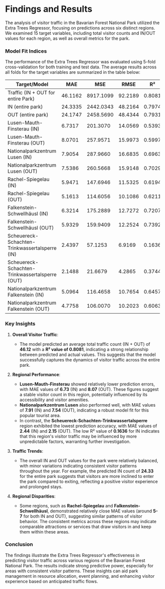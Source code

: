 # Findings and Results


The analysis of visitor traffic in the Bavarian Forest National Park utilized the Extra Trees Regressor, focusing on predictions across six distinct regions. We examined 15 target variables, including total visitor counts and IN/OUT values for each region, as well as overall metrics for the park.

### Model Fit Indices

The performance of the Extra Trees Regressor was evaluated using 5-fold cross-validation for both training and test data. The average results across all folds for the target variables are summarized in the table below:

| Target/Model                                                   | MAE      | MSE       | RMSE     | R²      | RMSLE   | MAPE    |
|---------------------------------------------------------------|----------|-----------|----------|---------|---------|---------|
| Traffic (IN + OUT for entire Park)                            | 46.1162  | 8917.1099 | 92.2189  | 0.8081  | 0.8319  | 1.0861  |
| IN (entire park)                                             | 24.3335  | 2442.0343 | 48.2164  | 0.7974  | 0.7300  | 1.0028  |
| OUT (entire park)                                            | 24.1747  | 2458.5690 | 48.4344  | 0.7931  | 0.8057  | 1.0266  |
| Lusen-Mauth-Finsterau (IN)                                   | 6.7317   | 201.3070  | 14.0569  | 0.5393  | 0.8434  | 1.4217  |
| Lusen-Mauth-Finsterau (OUT)                                  | 8.0701   | 257.9571  | 15.9973  | 0.5997  | 0.9015  | 1.6323  |
| Nationalparkzentrum Lusen (IN)                               | 7.9054   | 287.9660  | 16.6835  | 0.6963  | 0.6837  | 1.1265  |
| Nationalparkzentrum Lusen (OUT)                              | 7.5386   | 260.5668  | 15.9148  | 0.7029  | 0.7600  | 1.1740  |
| Rachel-Spiegelau (IN)                                        | 5.9471   | 147.6946  | 11.5325  | 0.6194  | 0.6604  | 1.0976  |
| Rachel-Spiegelau (OUT)                                       | 5.1613   | 114.6056  | 10.1086  | 0.6211  | 0.6459  | 1.1172  |
| Falkenstein-Schwellhäusl (IN)                                | 6.3214   | 175.2889  | 12.7272  | 0.7207  | 0.6538  | 1.0518  |
| Falkenstein-Schwellhäusl (OUT)                               | 5.9329   | 159.9409  | 12.2524  | 0.7392  | 0.6455  | 1.0008  |
| Scheuereck-Schachten-Trinkwassertalsperre (IN)              | 2.4397   | 57.1253   | 6.9169   | 0.1636  | 0.6783  | 1.0380  |
| Scheuereck-Schachten-Trinkwassertalsperre (OUT)             | 2.1488   | 21.6679   | 4.2865   | 0.3744  | 0.6556  | 1.0186  |
| Nationalparkzentrum Falkenstein (IN)                         | 5.0964   | 116.4658  | 10.7654  | 0.6457  | 0.6387  | 1.0955  |
| Nationalparkzentrum Falkenstein (OUT)                        | 4.7758   | 106.0070  | 10.2023  | 0.6063  | 0.6482  | 1.2331  |

### Key Insights

1. **Overall Visitor Traffic**:

    - The model predicted an average total traffic count (IN + OUT) of **46.12** with a **R² value of 0.8081**, indicating a strong relationship between predicted and actual values. This suggests that the model successfully captures the dynamics of visitor traffic across the entire park.

2. **Regional Performance**:
    - **Lusen-Mauth-Finsterau** showed relatively lower prediction errors, with MAE values of **6.73** (IN) and **8.07** (OUT). These figures suggest a stable visitor count in this region, potentially influenced by its accessibility and visitor amenities.
    - **Nationalparkzentrum Lusen** also performed well, with MAE values of **7.91** (IN) and **7.54** (OUT), indicating a robust model fit for this popular tourist area.
    - In contrast, the **Scheuereck-Schachten-Trinkwassertalsperre** region exhibited the lowest prediction accuracy, with MAE values of **2.44** (IN) and **2.15** (OUT). The low R² value of **0.1636** for IN indicates that this region's visitor traffic may be influenced by more unpredictable factors, warranting further investigation.

3. **Traffic Trends**:
    - The overall IN and OUT values for the park were relatively balanced, with minor variations indicating consistent visitor patterns throughout the year. For example, the predicted IN count of **24.33** for the entire park suggests that visitors are more inclined to enter the park compared to exiting, reflecting a positive visitor experience and prolonged stays.

4. **Regional Disparities**:
    - Some regions, such as **Rachel-Spiegelau** and **Falkenstein-Schwellhäusl**, demonstrated relatively close MAE values (around **5-7** for both IN and OUT),       suggesting similar patterns of visitor behavior. The consistent metrics across these regions may indicate comparable attractions or services that draw visitors in and keep them within these areas.

### Conclusion

The findings illustrate the Extra Trees Regressor's effectiveness in predicting visitor traffic across various regions of the Bavarian Forest National Park. The results indicate strong predictive power, especially for areas with consistent visitor patterns. These insights can aid park management in resource allocation, event planning, and enhancing visitor experience based on anticipated traffic flows.

